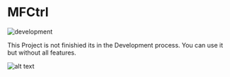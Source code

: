 # MFCtrl
![development](https://img.shields.io/badge/development-activ-brightgreen)

This Project is not finishied its in the Development process. You can use it but without all features.


![alt text](https://github.com/zunamidev/lib/blob/master/Frame%201.png
 "Logo Title Text 1")
